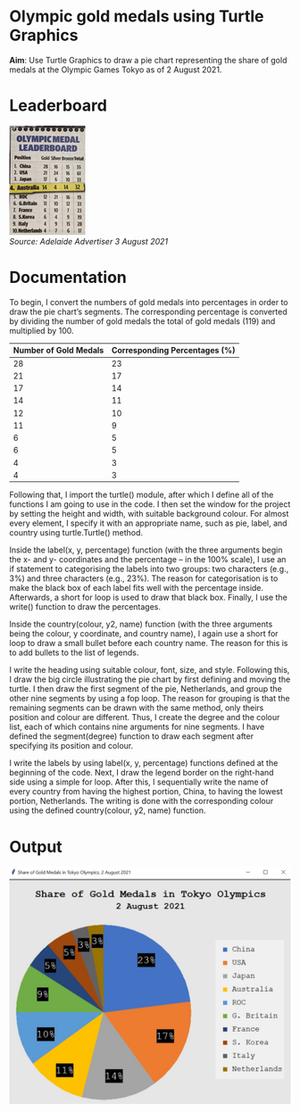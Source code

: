 # Olympic gold medals using Turtle Graphics
**Aim**: Use Turtle Graphics to draw a pie chart representing the share of gold medals at the Olympic Games Tokyo as of 2 August 2021.

# Leaderboard
![The leaderboard as of 2 August 2021](assets/leaderboard.png)</br>
_Source: Adelaide Advertiser 3 August 2021_

# Documentation
To begin, I convert the numbers of gold medals into percentages in order to draw the pie chart’s segments. The corresponding percentage is converted by dividing the number of gold medals the total of gold medals (119) and multiplied by 100.

| Number of Gold Medals  | Corresponding Percentages (%) |
| ------------- | ------------- |
| 28  | 23  |
| 21  | 17  |
| 17  | 14  |
| 14  | 11  |
| 12  | 10  |
| 11  | 9  |
| 6  | 5  |
| 6  | 5  |
| 4  | 3  |
| 4  | 3  |

Following that, I import the turtle() module, after which I define all of the functions I am going to use in the code. I then set the window for the project by setting the height and width, with suitable background colour. For almost every element, I specify it with an appropriate name, such as pie, label, and country using turtle.Turtle() method.

Inside the label(x, y, percentage) function (with the three arguments begin the x- and y- coordinates and the percentage – in the 100% scale), I use an if statement to categorising the labels into two groups: two characters (e.g., 3%) and three characters (e.g., 23%). The reason for categorisation is to make the black box of each label fits well with the percentage inside. Afterwards, a short for loop is used to draw that black box. Finally, I use the write() function to draw the percentages.

Inside the country(colour, y2, name) function (with the three arguments being the colour, y coordinate, and country name), I again use a short for loop to draw a small bullet before each country name. The reason for this is to add bullets to the list of legends.

I write the heading using suitable colour, font, size, and style. Following this, I draw the big circle illustrating the pie chart by first defining and moving the turtle. I then draw the first segment of the pie, Netherlands, and group the other nine segments by using a fop loop. The reason for grouping is that the remaining segments can be drawn with the same method, only theirs position and colour are different. Thus, I create the degree and the colour list, each of which contains nine arguments for nine segments. I have defined the segment(degree) function to draw each segment after specifying its position and colour.

I write the labels by using label(x, y, percentage) functions defined at the beginning of the code. Next, I draw the legend border on the right-hand side using a simple for loop. After this, I sequentially write the name of every country from having the highest portion, China, to having the lowest portion, Netherlands. The writing is done with the corresponding colour using the defined country(colour, y2, name) function.

# Output
![A screenshot of the output of exercise 4](assets/output.jpg)

